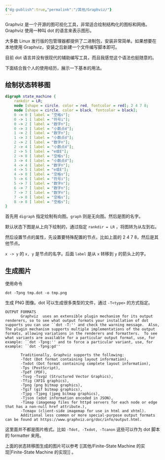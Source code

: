 ```yaml
---
{"dg-publish":true,"permalink":"/其他/Graphviz/"}
---
```



Graphviz 是一个开源的图可视化工具，非常适合绘制结构化的图标和网络。Graphviz 使用一种叫 dot 的语言来表示图形。

大多数 Linux 发行版的包管理器都提供了二进制包，安装非常简单。如果想要在本地使用 Graphviz，安装之后新建一个文件编写脚本即可。

目前 dot 语言并没有很现代的辅助编写工具，而且我感觉这个语法也挺随意的。

下面结合我个人的使用经历，展示一下基本的用法。

## 绘制状态转移图

```dot
digraph state_machine {
    rankdir = LR;
    node [shape = circle, color = red, fontcolor = red]; 2 4 7 8;
    node [shape = circle, color = black, fontcolor = black];
    0 -> 0 [ label = "空格s"];
    0 -> 1 [ label = "符号i"];
    0 -> 2 [ label = "数字n"];
    0 -> 3 [ label = "小数点d"];
    1 -> 2 [ label = "数字n"];
    1 -> 3 [ label = "小数点d"];
    2 -> 2 [ label = "数字n"];
    2 -> 4 [ label = "小数点d"];
    2 -> 5 [ label = "e或E"];
    2 -> 8 [ label = "空格s"];
    3 -> 4 [ label = "小数点d"];
    4 -> 4 [ label = "数字n"];
    4 -> 5 [ label = "e或E"];
    4 -> 8 [ label = "空格s"];
    5 -> 6 [ label = "符号i"];
    5 -> 7 [ label = "数字n"];
    6 -> 7 [ label = "数字n"];
    7 -> 7 [ label = "数字n"];
    7 -> 8 [ label = "空格s"];
    8 -> 8 [ label = "空格s"];
}
```

首先用 `digraph` 指定绘制有向图。`graph` 则是无向图。然后是图的名字。

默认状态下图是从上向下绘制的，通过指定 `rankdir = LR` ，将图转为从左到右。

然后设置节点的属性，先设置要特殊配置的节点，比如上面的 2 4 7 8，然后是其他节点。

`x -> y` 的 `x, y` 是节点的名字。后面 `label` 是从 `x` 转移到 `y` 的箭头上的字。

## 生成图片

使用命令

```shell
dot -Tpng tmp.dot -o tmp.png
```

生成 PNG 图像。dot 可以生成很多类型的文件，通过 `-T<type>` 的方式指定。

```
OUTPUT FORMATS
       Graphviz  uses an extensible plugin mechanism for its output renderers, so to see what output formats your installation of dot supports you can use ``dot -T:'' and check the warning message.  Also, The plugin mechanism supports multiple implementations of the output formats, allowing variations in the renderers and formatters.  To see what variants are available for a particular output format, use, for example: ``dot -Tpng:'' and to force a particular variant, use, for example: ``dot -Tpng:gd''

       Traditionally, Graphviz supports the following:
       -Tdot (Dot format containing layout information),
       -Txdot (Dot format containing complete layout information),
       -Tps (PostScript),
       -Tpdf (PDF),
       -Tsvg -Tsvgz (Structured Vector Graphics),
       -Tfig (XFIG graphics),
       -Tpng (png bitmap graphics),
       -Tgif (gif bitmap graphics),
       -Tjpg -Tjpeg (jpeg bitmap graphics),
       -Tjson (xdot information encoded in JSON),
       -Timap (imagemap files for httpd servers for each node or edge that has a non‐null href attribute.),
       -Tcmapx (client‐side imagemap for use in html and xhtml).
       Additional less common or more special‐purpose output formats can be found at https://www.graphviz.org/doc/info/output.html.
```

这里面并不都是图片格式。比如 `-Tdot, -Txdot, -Tcanon` 这些可以作为 dot 脚本的 formatter 来用。

上面的状态转移图生成的图片可以参考 [[其他/Finite-State Machine 的实现\|Finite-State Machine 的实现]] 。